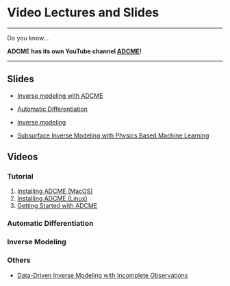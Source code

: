 # Video Lectures and Slides 

---

Do you know...

**ADCME has its own YouTube channel [ADCME](https://www.youtube.com/channel/UCeaZFluNatYpkIYcq2TTklw)!**

---

## Slides

* [Inverse modeling with ADCME](https://kailaix.github.io/ADCME.jl/dev/assets/Slide/ADCME.pdf)

* [Automatic Differentiation](https://kailaix.github.io/ADCME.jl/dev/assets/Slide/AD.pdf)

* [Inverse modeling](https://kailaix.github.io/ADCME.jl/dev/assets/Slide/Inverse.pdf)

* [Subsurface Inverse Modeling with Physics Based Machine Learning](https://kailaix.github.io/ADCME.jl/dev/assets/Slide/Subsurface.pdf)


## Videos


### Tutorial 

1. [Installing ADCME (MacOS)](https://youtu.be/nz1g-f-1s9Y)
2. [Installing ADCME (Linux)](https://youtu.be/fH0QrqgzUeo)
3. [Getting Started with ADCME](https://youtu.be/ZQyczBYZjQw)

### Automatic Differentiation


### Inverse Modeling

### 

### Others

* [Data-Driven Inverse Modeling with Incomplete Observations](https://www.youtube.com/watch?v=0r9qekmZGqk&t=480s)




